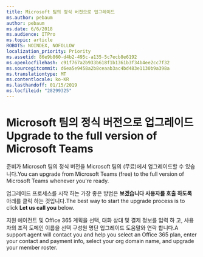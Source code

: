 ```yaml
---
title: Microsoft 팀의 정식 버전으로 업그레이드
ms.author: pebaum
author: pebaum
ms.date: 6/6/2018
ms.audience: ITPro
ms.topic: article
ROBOTS: NOINDEX, NOFOLLOW
localization_priority: Priority
ms.assetid: 86e9b860-d4b2-495c-a135-5c7ecb8e6192
ms.openlocfilehash: c91f767a2b933b618f1b1361b3f34b4ee2cc7f32
ms.sourcegitcommit: d6ea5e9458a2b8ceaab3ac4bd483e1130b9a398a
ms.translationtype: MT
ms.contentlocale: ko-KR
ms.lasthandoff: 01/15/2019
ms.locfileid: "28299325"
---
```

# <a name="upgrade-to-the-full-version-of-microsoft-teams"></a><span data-ttu-id="46640-102">Microsoft 팀의 정식 버전으로 업그레이드</span><span class="sxs-lookup"><span data-stu-id="46640-102">Upgrade to the full version of Microsoft Teams</span></span>

<span data-ttu-id="46640-103">준비가 Microsoft 팀의 정식 버전을 Microsoft 팀의 (무료)에서 업그레이드할 수 있습니다.</span><span class="sxs-lookup"><span data-stu-id="46640-103">You can upgrade from Microsoft Teams (free) to the full version of Microsoft Teams whenever you're ready.</span></span>
  
<span data-ttu-id="46640-104">업그레이드 프로세스를 시작 하는 가장 좋은 방법은 **보겠습니다 사용자를 호출 하도록** 아래를 클릭 하는 것입니다.</span><span class="sxs-lookup"><span data-stu-id="46640-104">The best way to start the upgrade process is to click **Let us call you** below.</span></span> 
  
<span data-ttu-id="46640-105">지원 에이전트 및 Office 365 계획을 선택, 대화 상대 및 결제 정보를 입력 하 고, 사용자의 조직 도메인 이름을 선택 구성원 명단 업그레이드 도움말와 연락 합니다.</span><span class="sxs-lookup"><span data-stu-id="46640-105">A support agent will contact you and help you select an Office 365 plan, enter your contact and payment info, select your org domain name, and upgrade your member roster.</span></span>
  

